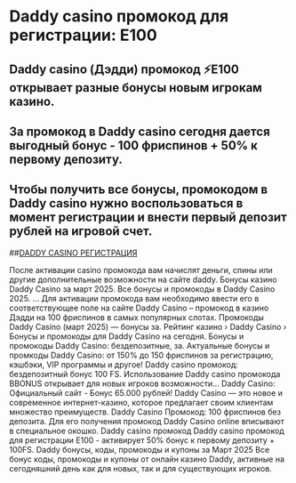 # Daddy casino промокод для регистрации: E100

## Daddy casino (Дэдди) промокод ⚡E100 открывает разные бонусы новым игрокам казино. 
## За промокод в Daddy casino сегодня дается выгодный бонус - 100 фриспинов + 50% к первому депозиту.
## Чтобы получить все бонусы, промокодом в Daddy casino нужно воспользоваться в момент регистрации и внести первый депозит рублей на игровой счет.

##[DADDY CASINO РЕГИСТРАЦИЯ](https://linkcasino.ru/daddy_e100)


После активации casino промокода вам начислят деньги, спины или другие дополнительные возможности на сайте daddy.
Бонусы казино Daddy Casino за март 2025. Все бонусы и промокоды в Daddy Casino 2025. ... Для активации промокода вам необходимо ввести его в соответствующее поле на сайте Daddy Casino – промокод в казино Дэдди на 100 фриспинов в самых популярных слотах.
Промокоды Daddy Casino (март 2025) — бонусы за.
Рейтинг казино › Daddy Casino › Бонусы и промокоды для Daddy Casino на сегодня.
Бонусы и промокоды Daddy Casino: бездепозитные, за. Актуальные бонусы и промкоды Daddy Casino: от 150% до 150 фриспинов за регистрацию, кэшбэки, VIP программы и другое!
Daddy casino промокод: бездепозитный бонус 100 FS. Использование Daddy casino промокода BBONUS открывает для новых игроков возможности...
Daddy Casino: Официальный сайт - Бонус 65.000 рублей!
Daddy Casino — это новое и современное интернет-казино, которое предлагает своим клиентам множество преимуществ.
Daddy Casino Промокод: 100 фриспинов без депозита.
Для его получения промокод Daddy Casino online вписывают в специальное окошко.
Daddy casino промокод Daddy casino промокод для регистрации E100 - активирует 50% бонус к первому депозиту + 100FS.
Daddy бонусы, коды, промокоды и купоны за Март 2025
Все бонус коды, промокоды и купоны от онлайн казино Daddy, активные на сегодняшний день как для новых, так и для существующих игроков.
